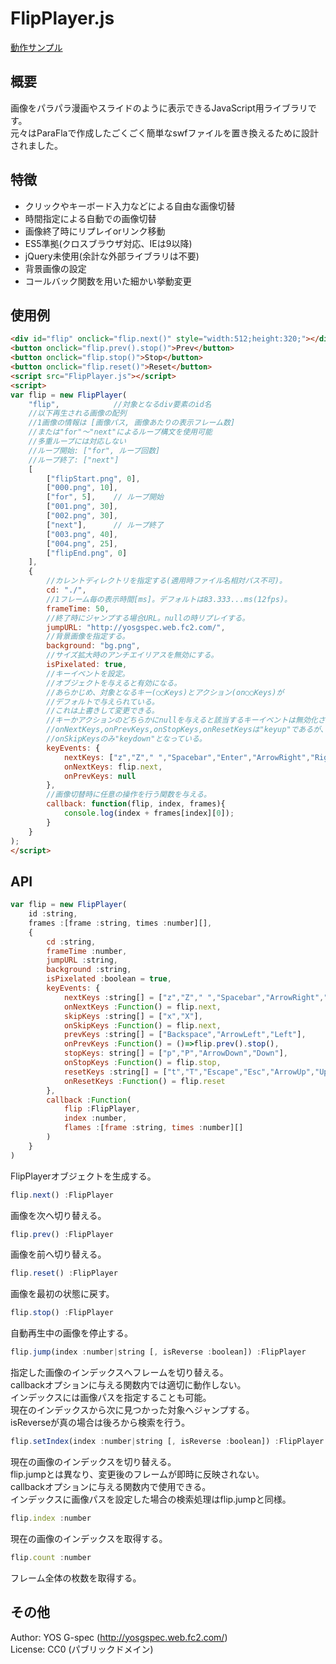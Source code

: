 # FlipPlayer.js
[動作サンプル](https://yosgspec.web.fc2.com/FlipPlayer/)

## 概要
画像をパラパラ漫画やスライドのように表示できるJavaScript用ライブラリです。  
元々はParaFlaで作成したごくごく簡単なswfファイルを置き換えるために設計されました。

## 特徴
* クリックやキーボード入力などによる自由な画像切替
* 時間指定による自動での画像切替
* 画像終了時にリプレイorリンク移動
* ES5準拠(クロスブラウザ対応、IEは9以降)
* jQuery未使用(余計な外部ライブラリは不要)
* 背景画像の設定
* コールバック関数を用いた細かい挙動変更

## 使用例
```html
<div id="flip" onclick="flip.next()" style="width:512;height:320;"></div>
<button onclick="flip.prev().stop()">Prev</button>
<button onclick="flip.stop()">Stop</button>
<button onclick="flip.reset()">Reset</button>
<script src="FlipPlayer.js"></script>
<script>
var flip = new FlipPlayer(
	"flip",            //対象となるdiv要素のid名
	//以下再生される画像の配列
	//1画像の情報は [画像パス, 画像あたりの表示フレーム数]
	//または"for"～"next"によるループ構文を使用可能
	//多重ループには対応しない
	//ループ開始: ["for", ループ回数]
	//ループ終了: ["next"]
	[
		["flipStart.png", 0],
		["000.png", 10],
		["for", 5],    // ループ開始
		["001.png", 30],
		["002.png", 30],
		["next"],      // ループ終了
		["003.png", 40],
		["004.png", 25],
		["flipEnd.png", 0]
	],
	{
		//カレントディレクトリを指定する(適用時ファイル名相対パス不可)。
		cd: "./",
		//1フレーム毎の表示時間[ms]。デフォルトは83.333...ms(12fps)。
		frameTime: 50,
		//終了時にジャンプする場合URL。nullの時リプレイする。
		jumpURL: "http://yosgspec.web.fc2.com/",
		//背景画像を指定する。
		background: "bg.png",
		//サイズ拡大時のアンチエイリアスを無効にする。
		isPixelated: true,
		//キーイベントを設定。
		//オブジェクトを与えると有効になる。
		//あらかじめ、対象となるキー(○○Keys)とアクション(on○○Keys)が
		//デフォルトで与えられている。
		//これは上書きして変更できる。
		//キーかアクションのどちらかにnullを与えると該当するキーイベントは無効化される。
		//onNextKeys,onPrevKeys,onStopKeys,onResetKeysは"keyup"であるが、
		//onSkipKeysのみ"keydown"となっている。
		keyEvents: {
			nextKeys: ["z","Z"," ","Spacebar","Enter","ArrowRight","Right"],
			onNextKeys: flip.next,
			onPrevKeys: null
		},
		//画像切替時に任意の操作を行う関数を与える。
		callback: function(flip, index, frames){
			console.log(index + frames[index][0]);
		}
	}
);
</script>
```

## API
```js
var flip = new FlipPlayer(
	id :string,
	frames :[frame :string, times :number][],
	{
		cd :string,
		frameTime :number,
		jumpURL :string,
		background :string,
		isPixelated :boolean = true,
		keyEvents: {
			nextKeys :string[] = ["z","Z"," ","Spacebar","ArrowRight","Right"],
			onNextKeys :Function() = flip.next,
			skipKeys :string[] = ["x","X"],
			onSkipKeys :Function() = flip.next,
			prevKeys :string[] = ["Backspace","ArrowLeft","Left"],
			onPrevKeys :Function() = ()=>flip.prev().stop(),
			stopKeys: string[] = ["p","P","ArrowDown","Down"],
			onStopKeys :Function() = flip.stop,
			resetKeys :string[] = ["t","T","Escape","Esc","ArrowUp","Up"],
			onResetKeys :Function() = flip.reset
		},
		callback :Function(
			flip :FlipPlayer,
			index :number,
			flames :[frame :string, times :number][]
		)
	}
)
```	
FlipPlayerオブジェクトを生成する。

```js
flip.next() :FlipPlayer
```
画像を次へ切り替える。

```js
flip.prev() :FlipPlayer
```
画像を前へ切り替える。

```js
flip.reset() :FlipPlayer
```
画像を最初の状態に戻す。

```js
flip.stop() :FlipPlayer
```
自動再生中の画像を停止する。

```js
flip.jump(index :number|string [, isReverse :boolean]) :FlipPlayer
```
指定した画像のインデックスへフレームを切り替える。  
callbackオプションに与える関数内では適切に動作しない。  
インデックスには画像パスを指定することも可能。  
現在のインデックスから次に見つかった対象へジャンプする。  
isReverseが真の場合は後ろから検索を行う。

```js
flip.setIndex(index :number|string [, isReverse :boolean]) :FlipPlayer
```
現在の画像のインデックスを切り替える。  
flip.jumpとは異なり、変更後のフレームが即時に反映されない。  
callbackオプションに与える関数内で使用できる。  
インデックスに画像パスを設定した場合の検索処理はflip.jumpと同様。

```js
flip.index :number
```
現在の画像のインデックスを取得する。

```js
flip.count :number
```
フレーム全体の枚数を取得する。

## その他
Author: YOS G-spec (http://yosgspec.web.fc2.com/)  
License: CC0 (パブリックドメイン)
